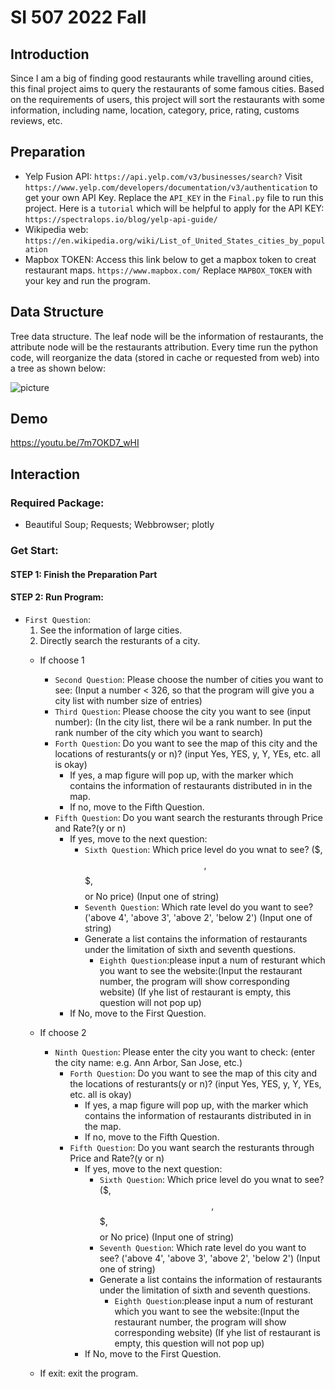 # SI 507 2022 Fall

## Introduction
Since I am a big of finding good restaurants while travelling around cities, this final project aims to query the restaurants of some famous cities. Based on the requirements of users, this project will sort the restaurants with some information, including name, location, category, price, rating, customs reviews, etc.

## Preparation
- Yelp Fusion API: `https://api.yelp.com/v3/businesses/search?`
Visit `https://www.yelp.com/developers/documentation/v3/authentication` to get your own API Key. Replace the `API_KEY` in the `Final.py` file to run this project. Here is a `tutorial` which will be helpful to apply for the API KEY:
`https://spectralops.io/blog/yelp-api-guide/`
- Wikipedia web: `https://en.wikipedia.org/wiki/List_of_United_States_cities_by_population`
- Mapbox TOKEN: Access this link below to get a mapbox token to creat restaurant maps. `https://www.mapbox.com/`
Replace `MAPBOX_TOKEN` with your key and run the program.

## Data Structure
Tree data structure. The leaf node will be the information of restaurants, the attribute node will be the restaurants attribution.
Every time run the python code, will reorganize the data (stored in cache or requested from web) into a tree as shown below:

![picture](https://github.com/yiihanw/Final-Proj-python/blob/main/507_tree.jpg)

## Demo
https://youtu.be/7m7OKD7_wHI

## Interaction
### Required Package:
- Beautiful Soup; Requests; Webbrowser; plotly
### Get Start:
#### STEP 1: Finish the Preparation Part
#### STEP 2: Run Program:
- `First Question`:
    1. See the information of large cities.
    2. Directly search the resturants of a city.
    - If choose 1
        - `Second Question`: Please choose the number of cities you want to see: (Input a number < 326, so that the program will give you a city list with number size of entries)
        - `Third Question`: Please choose the city you want to see (input number): (In the city list, there wil be a rank number. In put the rank number of the city which you want to search)
        - `Forth Question`: Do you want to see the map of this city and the locations of resturants(y or n)? (input Yes, YES, y, Y, YEs, etc. all is okay)
            - If yes, a map figure will pop up, with the marker which contains the information of restaurants distributed in in the map.
            - If no, move to the Fifth Question.
        - `Fifth Question`: Do you want search the resturants through Price and Rate?(y or n)
            - If yes, move to the next question:
                - `Sixth Question`: Which price level do you wnat to see? ($, $$, $$$, $$$$ or No price) (Input one of string)
                - `Seventh Question`: Which rate level do you want to see? ('above 4', 'above 3', 'above 2', 'below 2') (Input one of string)
                - Generate a list contains the information of restaurants under the limitation of sixth and seventh questions.
                    - `Eighth Question`:please input a num of resturant which you want to see the website:(Input the restaurant number, the program will show corresponding website) (If yhe list of restaurant is empty, this question will not pop up)
            - If No, move to the First Question.
    - If choose 2
        - `Ninth Question`: Please enter the city you want to check: (enter the city name: e.g. Ann Arbor, San Jose, etc.)
            - `Forth Question`: Do you want to see the map of this city and the locations of resturants(y or n)? (input Yes, YES, y, Y, YEs, etc. all is okay)
                - If yes, a map figure will pop up, with the marker which contains the information of restaurants distributed in in the map.
                - If no, move to the Fifth Question.
            - `Fifth Question`: Do you want search the resturants through Price and Rate?(y or n)
                - If yes, move to the next question:
                    - `Sixth Question`: Which price level do you wnat to see? ($, $$, $$$, $$$$ or No price) (Input one of string)
                    - `Seventh Question`: Which rate level do you want to see? ('above 4', 'above 3', 'above 2', 'below 2') (Input one of string)
                    - Generate a list contains the information of restaurants under the limitation of sixth and seventh questions.
                        - `Eighth Question`:please input a num of resturant which you want to see the website:(Input the restaurant number, the program will show corresponding website) (If yhe list of restaurant is empty, this question will not pop up)
                - If No, move to the First Question.

    - If exit: exit the program.



